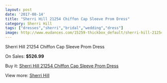 ```yaml
---
layout: post
date: '2017-08-14'
title: "Sherri Hill 21254 Chiffon Cap Sleeve Prom Dress"
category: Sherri Hill
tags: ["dresses","sherri","bridal","wedding","dress"]
image: http://www.eudances.com/15259-thickbox_default/sherri-hill-21254-chiffon-cap-sleeve-prom-dress.jpg
---
```

Sherri Hill 21254 Chiffon Cap Sleeve Prom Dress

On Sales: **$526.99**
<a href="https://www.eudances.com/en/sherri-hill/4520-sherri-hill-21254-chiffon-cap-sleeve-prom-dress.html"><amp-img layout="responsive" width="600" height="600" src="//www.eudances.com/15259-thickbox_default/sherri-hill-21254-chiffon-cap-sleeve-prom-dress.jpg" alt="Sherri Hill 21254 Chiffon Cap Sleeve Prom Dress 0" /></a>
<a href="https://www.eudances.com/en/sherri-hill/4520-sherri-hill-21254-chiffon-cap-sleeve-prom-dress.html"><amp-img layout="responsive" width="600" height="600" src="//www.eudances.com/15261-thickbox_default/sherri-hill-21254-chiffon-cap-sleeve-prom-dress.jpg" alt="Sherri Hill 21254 Chiffon Cap Sleeve Prom Dress 1" /></a>
<a href="https://www.eudances.com/en/sherri-hill/4520-sherri-hill-21254-chiffon-cap-sleeve-prom-dress.html"><amp-img layout="responsive" width="600" height="600" src="//www.eudances.com/15260-thickbox_default/sherri-hill-21254-chiffon-cap-sleeve-prom-dress.jpg" alt="Sherri Hill 21254 Chiffon Cap Sleeve Prom Dress 2" /></a>

Buy it: [Sherri Hill 21254 Chiffon Cap Sleeve Prom Dress](https://www.eudances.com/en/sherri-hill/4520-sherri-hill-21254-chiffon-cap-sleeve-prom-dress.html "Sherri Hill 21254 Chiffon Cap Sleeve Prom Dress")

View more: [Sherri Hill](https://www.eudances.com/en/80-Sherri-Hill "Sherri Hill")
